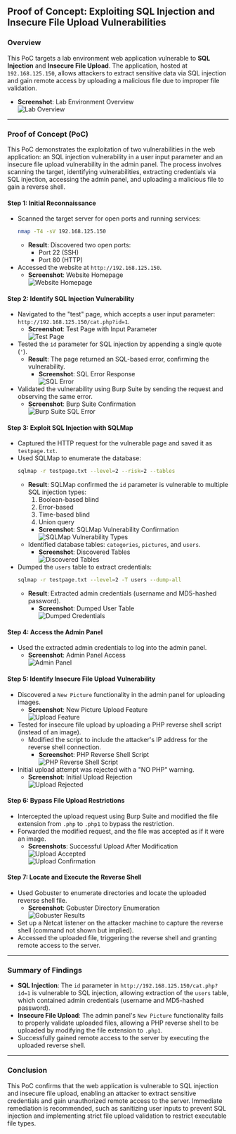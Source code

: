 
## Proof of Concept: Exploiting SQL Injection and Insecure File Upload Vulnerabilities

### Overview

This PoC targets a lab environment web application vulnerable to **SQL Injection** and **Insecure File Upload**. The application, hosted at `192.168.125.150`, allows attackers to extract sensitive data via SQL injection and gain remote access by uploading a malicious file due to improper file validation.  
- **Screenshot**: Lab Environment Overview  
  ![Lab Overview](https://github.com/user-attachments/assets/cc6282c4-5bfb-4f62-86ea-e00bec94290b)

---

### Proof of Concept (PoC)

This PoC demonstrates the exploitation of two vulnerabilities in the web application: an SQL injection vulnerability in a user input parameter and an insecure file upload vulnerability in the admin panel. The process involves scanning the target, identifying vulnerabilities, extracting credentials via SQL injection, accessing the admin panel, and uploading a malicious file to gain a reverse shell.

#### Step 1: Initial Reconnaissance
- Scanned the target server for open ports and running services:  
  ```bash
  nmap -T4 -sV 192.168.125.150
  ```
  - **Result**: Discovered two open ports:  
    - Port 22 (SSH)  
    - Port 80 (HTTP)  
- Accessed the website at `http://192.168.125.150`.  
  - **Screenshot**: Website Homepage  
    ![Website Homepage](https://github.com/user-attachments/assets/3b01ee4d-5d42-4f25-839d-f9d5a15f0da9)

#### Step 2: Identify SQL Injection Vulnerability
- Navigated to the "test" page, which accepts a user input parameter: `http://192.168.125.150/cat.php?id=1`.  
  - **Screenshot**: Test Page with Input Parameter  
    ![Test Page](https://github.com/user-attachments/assets/be99cfbc-9da9-435a-bc17-24c4f00f1d27)
- Tested the `id` parameter for SQL injection by appending a single quote (`'`).  
  - **Result**: The page returned an SQL-based error, confirming the vulnerability.  
    - **Screenshot**: SQL Error Response  
      ![SQL Error](https://github.com/user-attachments/assets/f93ebd8b-d8c3-4907-9270-205f0b3d9a1f)
- Validated the vulnerability using Burp Suite by sending the request and observing the same error.  
  - **Screenshot**: Burp Suite Confirmation  
    ![Burp Suite SQL Error](https://github.com/user-attachments/assets/bbb39fbc-c8ef-45f1-9be2-f6427d74f022)

#### Step 3: Exploit SQL Injection with SQLMap
- Captured the HTTP request for the vulnerable page and saved it as `testpage.txt`.  
- Used SQLMap to enumerate the database:  
  ```bash
  sqlmap -r testpage.txt --level=2 --risk=2 --tables
  ```
  - **Result**: SQLMap confirmed the `id` parameter is vulnerable to multiple SQL injection types:  
    1. Boolean-based blind  
    2. Error-based  
    3. Time-based blind  
    4. Union query  
    - **Screenshot**: SQLMap Vulnerability Confirmation  
      ![SQLMap Vulnerability Types](https://github.com/user-attachments/assets/3a58a255-b05c-4c56-b5bf-24242888cc64)
  - Identified database tables: `categories`, `pictures`, and `users`.  
    - **Screenshot**: Discovered Tables  
      ![Discovered Tables](https://github.com/user-attachments/assets/icientes2-893-c1f7-4a01-93c4-3d03658c8acf)
- Dumped the `users` table to extract credentials:  
  ```bash
  sqlmap -r testpage.txt --level=2 -T users --dump-all
  ```
  - **Result**: Extracted admin credentials (username and MD5-hashed password).  
    - **Screenshot**: Dumped User Table  
      ![Dumped Credentials](https://github.com/user-attachments/assets/f213e059-74eb-4e2c-bcbc-37599cd53533)

#### Step 4: Access the Admin Panel
- Used the extracted admin credentials to log into the admin panel.  
  - **Screenshot**: Admin Panel Access  
    ![Admin Panel](https://github.com/user-attachments/assets/1e08b720-ab83-4176-bd43-0b79dbc39350)

#### Step 5: Identify Insecure File Upload Vulnerability
- Discovered a `New Picture` functionality in the admin panel for uploading images.  
  - **Screenshot**: New Picture Upload Feature  
    ![Upload Feature](https://github.com/user-attachments/assets/f0a9229d-ec93-4347-a7b0-6f0d5a6c8bfc)
- Tested for insecure file upload by uploading a PHP reverse shell script (instead of an image).  
  - Modified the script to include the attacker's IP address for the reverse shell connection.  
    - **Screenshot**: PHP Reverse Shell Script  
      ![PHP Reverse Shell Script](https://github.com/user-attachments/assets/90ca856b-e1cc-4898-aa26-b821b2e086cc)
- Initial upload attempt was rejected with a "NO PHP" warning.  
  - **Screenshot**: Initial Upload Rejection  
    ![Upload Rejected](https://github.com/user-attachments/assets/878bc6f7-2cd5-434d-ad52-54203f8eac8e)

#### Step 6: Bypass File Upload Restrictions
- Intercepted the upload request using Burp Suite and modified the file extension from `.php` to `.php1` to bypass the restriction.  
- Forwarded the modified request, and the file was accepted as if it were an image.  
  - **Screenshots**: Successful Upload After Modification  
    ![Upload Accepted](https://github.com/user-attachments/assets/aacb8d19-1ef0-4e88-a72b-2e361fda949d)  
    ![Upload Confirmation](https://github.com/user-attachments/assets/97287cf0-5c8e-4a7c-8450-a7fadfe3a8f1)

#### Step 7: Locate and Execute the Reverse Shell
- Used Gobuster to enumerate directories and locate the uploaded reverse shell file.  
  - **Screenshot**: Gobuster Directory Enumeration  
    ![Gobuster Results](https://github.com/user-attachments/assets/f1010513-6a51-4541-969b-862a8644a45a)
- Set up a Netcat listener on the attacker machine to capture the reverse shell (command not shown but implied).  
- Accessed the uploaded file, triggering the reverse shell and granting remote access to the server.

---

### Summary of Findings

- **SQL Injection**: The `id` parameter in `http://192.168.125.150/cat.php?id=1` is vulnerable to SQL injection, allowing extraction of the `users` table, which contained admin credentials (username and MD5-hashed password).  
- **Insecure File Upload**: The admin panel's `New Picture` functionality fails to properly validate uploaded files, allowing a PHP reverse shell to be uploaded by modifying the file extension to `.php1`.  
- Successfully gained remote access to the server by executing the uploaded reverse shell.

---

### Conclusion

This PoC confirms that the web application is vulnerable to SQL injection and insecure file upload, enabling an attacker to extract sensitive credentials and gain unauthorized remote access to the server. Immediate remediation is recommended, such as sanitizing user inputs to prevent SQL injection and implementing strict file upload validation to restrict executable file types.

